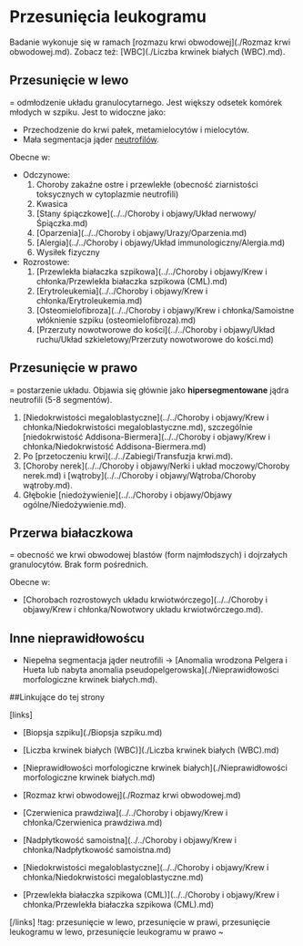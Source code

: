 # Przesunięcia leukogramu

Badanie wykonuje się w ramach [rozmazu krwi obwodowej](./Rozmaz krwi obwodowej.md). Zobacz też: [WBC](./Liczba krwinek białych (WBC).md).



## Przesunięcie w lewo

= odmłodzenie układu granulocytarnego. Jest większy odsetek komórek młodych w szpiku. Jest to widoczne jako:

- Przechodzenie do krwi pałek, metamielocytów i mielocytów.
- Mała segmentacja jąder [neutrofilów](./Neutrofile.md).

Obecne w:

- Odczynowe:
  1. Choroby zakaźne ostre i przewlekłe (obecność ziarnistości toksycznych w cytoplazmie neutrofili)
  2. Kwasica
  3. [Stany śpiączkowe](../../Choroby i objawy/Układ nerwowy/Śpiączka.md)
  4. [Oparzenia](../../Choroby i objawy/Urazy/Oparzenia.md)
  5. [Alergia](../../Choroby i objawy/Układ immunologiczny/Alergia.md)
  6. Wysiłek fizyczny
- Rozrostowe:
  1. [Przewlekła białaczka szpikowa](../../Choroby i objawy/Krew i chłonka/Przewlekła białaczka szpikowa (CML).md)
  2. [Erytroleukemia](../../Choroby i objawy/Krew i chłonka/Erytroleukemia.md)
  3. [Osteomielofibroza](../../Choroby i objawy/Krew i chłonka/Samoistne włóknienie szpiku (osteomielofibroza).md)
  4. [Przerzuty nowotworowe do kości](../../Choroby i objawy/Układ ruchu/Układ szkieletowy/Przerzuty nowotworowe do kości.md)




## Przesunięcie w prawo

= postarzenie układu. Objawia się głównie jako **hipersegmentowane** jądra neutrofili (5-8 segmentów).

1. [Niedokrwistości megaloblastyczne](../../Choroby i objawy/Krew i chłonka/Niedokrwistości megaloblastyczne.md), szczególnie [niedokrwistość Addisona-Biermera](../../Choroby i objawy/Krew i chłonka/Niedokrwistość Addisona-Biermera.md) 
2. Po [przetoczeniu krwi](../../Zabiegi/Transfuzja krwi.md).
3. [Choroby nerek](../../Choroby i objawy/Nerki i układ moczowy/Choroby nerek.md) i [wątroby](../../Choroby i objawy/Wątroba/Choroby wątroby.md).
4. Głębokie [niedożywienie](../../Choroby i objawy/Objawy ogólne/Niedożywienie.md).




## Przerwa białaczkowa

= obecność we krwi obwodowej blastów (form najmłodszych) i dojrzałych granulocytów. Brak form pośrednich.

Obecne w:

- [Chorobach rozrostowych układu krwiotwórczego](../../Choroby i objawy/Krew i chłonka/Nowotwory układu krwiotwórczego.md).




## Inne nieprawidłowoścu

- Niepełna segmentacja jąder neutrofili → [Anomalia wrodzona Pelgera i Hueta lub nabyta anomalia pseudopelgerowska](./Nieprawidłowości morfologiczne krwinek białych.md).





##Linkujące do tej strony

[links]

- [Biopsja szpiku](./Biopsja szpiku.md)

- [Liczba krwinek białych (WBC)](./Liczba krwinek białych (WBC).md)

- [Nieprawidłowości morfologiczne krwinek białych](./Nieprawidłowości morfologiczne krwinek białych.md)

- [Rozmaz krwi obwodowej](./Rozmaz krwi obwodowej.md)

- [Czerwienica prawdziwa](../../Choroby i objawy/Krew i chłonka/Czerwienica prawdziwa.md)

- [Nadpłytkowość samoistna](../../Choroby i objawy/Krew i chłonka/Nadpłytkowość samoistna.md)

- [Niedokrwistości megaloblastyczne](../../Choroby i objawy/Krew i chłonka/Niedokrwistości megaloblastyczne.md)

- [Przewlekła białaczka szpikowa (CML)](../../Choroby i objawy/Krew i chłonka/Przewlekła białaczka szpikowa (CML).md)


[/links]
!tag: przesunięcie w lewo, przesunięcie w prawi, przesunięcie leukogramu w lewo, przesunięcie leukogramu w prawo
~


